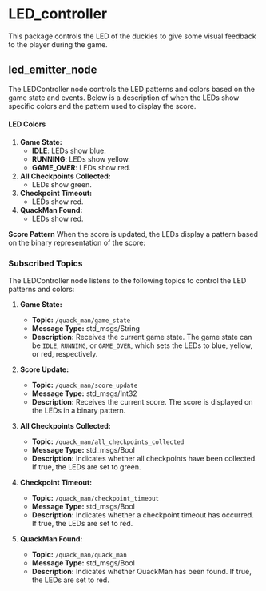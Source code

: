 # LED_controller
This package controls the LED of the duckies to give some visual feedback to the player during the game.

## led_emitter_node
The LEDController node controls the LED patterns and colors based on the game state and events. Below is a description of when the LEDs show specific colors and the pattern used to display the score.

#### LED Colors
1. **Game State:**
    - **IDLE**: LEDs show blue.
    - **RUNNING**: LEDs show yellow.
    - **GAME_OVER**: LEDs show red.
2. **All Checkpoints Collected:**
    - LEDs show green.
3. **Checkpoint Timeout:**
    - LEDs show red.
4. **QuackMan Found:**
    - LEDs show red.

**Score Pattern**
When the score is updated, the LEDs display a pattern based on the binary representation of the score:

### Subscribed Topics

The LEDController node listens to the following topics to control the LED patterns and colors:

1. **Game State:**
   - **Topic:** `/quack_man/game_state`
   - **Message Type:** std_msgs/String
   - **Description:** Receives the current game state. The game state can be `IDLE`, `RUNNING`, or `GAME_OVER`, which sets the LEDs to blue, yellow, or red, respectively.

2. **Score Update:**
   - **Topic:** `/quack_man/score_update`
   - **Message Type:** std_msgs/Int32
   - **Description:** Receives the current score. The score is displayed on the LEDs in a binary pattern.

3. **All Checkpoints Collected:**
   - **Topic:** `/quack_man/all_checkpoints_collected`
   - **Message Type:** std_msgs/Bool
   - **Description:** Indicates whether all checkpoints have been collected. If true, the LEDs are set to green.

4. **Checkpoint Timeout:**
   - **Topic:** `/quack_man/checkpoint_timeout`
   - **Message Type:** std_msgs/Bool
   - **Description:** Indicates whether a checkpoint timeout has occurred. If true, the LEDs are set to red.

5. **QuackMan Found:**
   - **Topic:** `/quack_man/quack_man`
   - **Message Type:** std_msgs/Bool
   - **Description:** Indicates whether QuackMan has been found. If true, the LEDs are set to red.
